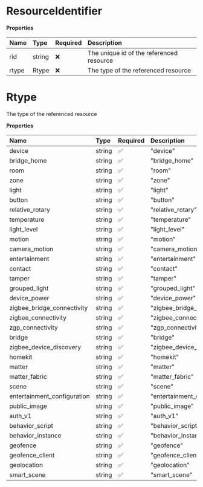 # ResourceIdentifier

**Properties**

| Name  | Type   | Required | Description                              |
| :---- | :----- | :------- | :--------------------------------------- |
| rid   | string | ❌       | The unique id of the referenced resource |
| rtype | Rtype  | ❌       | The type of the referenced resource      |

# Rtype

The type of the referenced resource

**Properties**

| Name                        | Type   | Required | Description                   |
| :-------------------------- | :----- | :------- | :---------------------------- |
| device                      | string | ✅       | "device"                      |
| bridge_home                 | string | ✅       | "bridge_home"                 |
| room                        | string | ✅       | "room"                        |
| zone                        | string | ✅       | "zone"                        |
| light                       | string | ✅       | "light"                       |
| button                      | string | ✅       | "button"                      |
| relative_rotary             | string | ✅       | "relative_rotary"             |
| temperature                 | string | ✅       | "temperature"                 |
| light_level                 | string | ✅       | "light_level"                 |
| motion                      | string | ✅       | "motion"                      |
| camera_motion               | string | ✅       | "camera_motion"               |
| entertainment               | string | ✅       | "entertainment"               |
| contact                     | string | ✅       | "contact"                     |
| tamper                      | string | ✅       | "tamper"                      |
| grouped_light               | string | ✅       | "grouped_light"               |
| device_power                | string | ✅       | "device_power"                |
| zigbee_bridge_connectivity  | string | ✅       | "zigbee_bridge_connectivity"  |
| zigbee_connectivity         | string | ✅       | "zigbee_connectivity"         |
| zgp_connectivity            | string | ✅       | "zgp_connectivity"            |
| bridge                      | string | ✅       | "bridge"                      |
| zigbee_device_discovery     | string | ✅       | "zigbee_device_discovery"     |
| homekit                     | string | ✅       | "homekit"                     |
| matter                      | string | ✅       | "matter"                      |
| matter_fabric               | string | ✅       | "matter_fabric"               |
| scene                       | string | ✅       | "scene"                       |
| entertainment_configuration | string | ✅       | "entertainment_configuration" |
| public_image                | string | ✅       | "public_image"                |
| auth_v1                     | string | ✅       | "auth_v1"                     |
| behavior_script             | string | ✅       | "behavior_script"             |
| behavior_instance           | string | ✅       | "behavior_instance"           |
| geofence                    | string | ✅       | "geofence"                    |
| geofence_client             | string | ✅       | "geofence_client"             |
| geolocation                 | string | ✅       | "geolocation"                 |
| smart_scene                 | string | ✅       | "smart_scene"                 |

<!-- This file was generated by liblab | https://liblab.com/ -->
